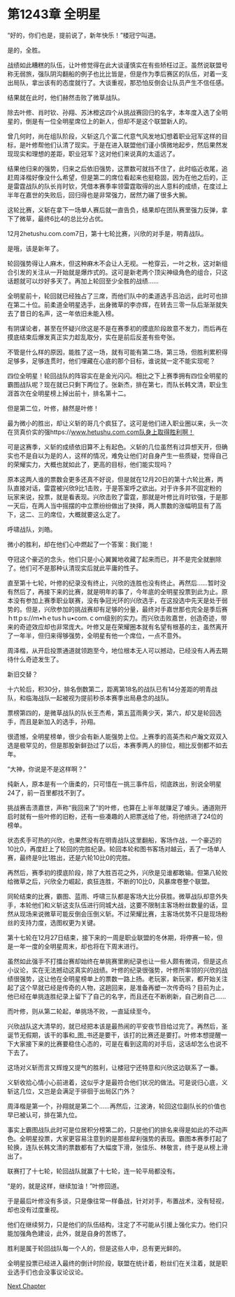 # 第1243章 全明星

“好的，你们也是，提前说了，新年快乐！”楼冠宁叫道。

是的，全胜。

战绩如此糟糕的队伍，让叶修觉得在此大谈谨慎实在有些矫枉过正。虽然说联盟号称无弱旅，强队阴沟翻船的例子也比比皆是，但是作为季后赛区的队伍，对着一支出局队，拿出该有的态度就行了。大谈重视，那恐怕反倒会让队员产生不信任感。

结果就在此时，他们赫然击败了微草战队。

除去叶修、肖时钦、孙翔、苏沐橙这四个从挑战赛回归的名字，本年度入选了全明星的，倒是有一位全明星席位上的新人，但却不是这个联盟新人的。

曾几何时，尚在组队阶段，义斩这几个富二代意气风发地幻想着职业冠军这样的目标，是叶修帮他们认清了现实。于是在进入联盟他们谨小慎微地起步，然后果然发现现实和理想的差距，职业冠军？这对他们来说真的太遥远了。

结果他归来的强势，归来之后依旧强势，这票数可就挡不住了，此时临近收尾，追赶周泽楷好像没什么希望，但是第二的席位看起来也挺稳固，因为在他之后的，正是雷霆战队的队长肖时钦，凭借本赛季率领雷霆取得的出人意料的成绩，在度过上半年在嘉世的失败后，回归得也是非常强力，居然力碾了很多大腕。

这轮比赛，义斩在拿下一场单人赛后就一直告负，结果却在团队赛里强力反弹，拿下了微草，最终6比4的总比分占优。

12月2hetushu.com.com7日，第十七轮比赛，兴欣的对手是，明青战队。

是哦，该是新年了。

轮回强势得让人麻木，但这种麻木不会让人无视。一枪穿云，一叶之秋，这对新组合引发的关注从一开始就是爆炸式的。这可是新老两个顶尖神级角色的组合，只这话题就可以炒好多天了。再加上轮回至少全胜的战绩……

全明星前十，轮回就已经独占了三席，而他们队中的柔道选手吕泊远，此时可也排在第二十位。前柔道全明星选手，出身微草的李亦辉，在转去三零一队后渐渐就失去了昔日的名声，这一年依旧未能入榜。

有阴谋论者，甚至在怀疑兴欣这是不是在赛季初的摸底阶段故意不发力，而后再在摸底结束后爆发真正实力趁乱取分，实在是前后反差有些夸张。

不管是什么样的原因，能胜了这一场，就有可能有第二场，第三场，但胜利累积得足够多，足够连贯时，他们埋藏在心底的那个目标，谁说就一定不能实现呢？

四位全明星！轮回战队的阵容实在是金光闪闪。相比之下上赛季拥有四位全明星的霸图战队呢？现在就已只剩下两位了。张新杰，排在第七，而队长韩文清，职业生涯首次在全明星榜上掉出前十，排名第十二。

但是第二位，叶修，赫然是叶修！

最为微小的胜出，却让义斩的哥几个疯狂了。这可是他们进入职业圈以来，头一次在货真价实的强https://www.hetushu.com.com队身上取得胜利啊！

可是这赛季，义斩的成绩依旧算不上有起色。义斩的几位虽然有过异想天开，但确实也不是自以为是的人，这样的情况，难免让他们对自身产生一些质疑，觉得自己的荣耀实力，大概也就如此了，更高的目标，他们能实现吗？

原本这两人谁的票数会更多还真不好说，但是就在12月20日的第十六轮比赛，两队直接对话，雷霆被兴欣9比1击败，于是答案呼之欲出。对于许多并不固定粉的玩家来说，投票，就是看表现。兴欣击败了雷霆，那就是叶修比肖时钦强，于是那一天后，在两人当中摇摆的中立票纷纷做出了抉择，两人票数的涨幅明显有了高下，这二、三的席位，大概就要这么定了。

呼啸战队，刘皓。

微小的胜利，却在他们心中燃起了一个答案：我们能！

夺冠这个豪迈的念头，他们只是小心翼翼地收藏了起来而已，并不是完全就删除了。他们可不是那种认清现实后就此平庸的性子。

直至第十七轮，叶修的纪录没有终止，兴欣的连胜也没有终止。再然后……暂时没有然后了，再接下来的比赛，就是明年的事了，今年底的全明星投票到此为止。原本没有参加上赛季职业联赛，没有争冠光环的兴欣选手，在这投选中先天是处于弱势的。但是，兴欣参加的挑战赛却有足够的分量，最终对手嘉世那也完全是季后赛ｈttｐs://ｍ•hｅtusｈu•com.ｃoｍ级别的实力。而兴欣击败嘉世，创造奇迹，带来的奇迹效应却也非常庞大。叶修又是在荣耀圈本就有名望有根基的主，虽然离开了一年半，但归来得够强势，全明星有他一个席位，一点不意外。

周泽楷，从开启投票通道就领跑至今，地位根本无人可以撼动，已经没有人再去期待什么奇迹发生了。

新旧交替？

十六轮后，积30分，排名倒数第二，距离第18名的战队已有14分差距的明青战队，和临海战队一起被视为提前秒杀本赛季出局悬念的战队。

票榜第四的，是微草战队的队长王杰希，第五蓝雨黄少天，第六，却又是轮回选手，而且是新加入的选手，孙翔。

很遗憾，全明星榜单，很少会有新人能强势上位。上赛季的高英杰和卢瀚文双双入选是极罕见的，但是那股新鲜劲过了以后，本赛季两人的排位，相比反倒都不如去年。

“大神，你说是不是这样啊？”

纯新人，原本是有一个唐柔的，只可惜在一挑三事件后，彻底跌出，别说全明星24了，前一百里都找不到了。

挑战赛击溃嘉世，声称“我回来了”的叶修，也算在上半年就赚足了噱头。通道刚开启时就有一些叶修的旧粉，还有一些凑趣的人把票送给了他，将他挤进了24位的榜单。

状态炙手可热的兴欣，也果然没有在明青战队这里翻船，客场作战，一个豪迈的10比0，再度赶上了轮回的完胜纪录。轮回本轮和图书客场对越云，丢了一场单人赛，最终是9比1胜出，还是六轮10比0的完胜。

再然后，赛季初的摸底阶段，除了大胜百花之外，兴欣是见谁都敢输。但第八轮败给微草之后，兴欣全力崛起，疯狂连胜，不断的10比0，风暴席卷整个联盟。

同轮结束的比赛，霸图、蓝雨、呼啸三队都是客场大比分获胜。微草战队却意外失手，本轮他们和义斩这支队伍进行同城大战，这要不限制主客场粉丝数量的话，显然从现场来说微草可能反倒会压倒义斩。不过荣耀比赛，主客场优势不只是现场粉丝的支持力度，选图权更为关键。

第十七轮在12月27日结束，接下来的一周是职业联盟的冬休期，将停赛一轮，但是一年一度的全明星周末，却也将在下周末进行。

虽然如此强手不打擂台赛却始终在单挑赛里刷纪录也让一些人颇有微词，但是这点小议论，实在无法撼动这真实的战绩。叶修的纪录很强势，叶修所率领的兴欣的战绩很强势，这让他在全明星榜单上的票数一路上扬。老玩家，新玩家，都开始关注起了这个早就已经是传奇的人物，这趟回来，是准备再塑一次传奇吗？目前为止，他已经在单挑连胜纪录上留下了自己的名字，而且还在不断刷新，自己刷自己……

而叶修，则从第二轮起，单挑场不败，一直延续至今。

兴欣战队这大清早的，就已经把本该是最热闹的平安夜节目给过完了。再然后，圣诞节无假期，该干的事和_图_书还是要干，该打的比赛还是要打。叶修本想提醒一下大家接下来的比赛要稳住心态的，可是在看到这周的对手后，这话却怎么也说不下去了。

这场对义斩而言又辉煌又提气的胜利，让楼冠宁还特意和兴欣这边联系了一番。

义斩收拾心情小心前进着，这似乎才是最符合他们状况的做法。可是说归心底，义斩这几位，又岂是会满足于徘徊于出局区门外？

周泽楷是第一个，孙翔就是第二个……再然后，江波涛，轮回这位副队长的价值也早已被认可，排在第九位。

事实上霸图战队此时可是位居积分榜第二的，只是他们的排名来得是如此的不动声色。全明星投票，大家更容易注意到的是那些犀利强势的表现。霸图本赛季打起了轮换，连队长韩文清的票数都有了大幅度下滑，张佳乐、林敬言，终于是从榜上滑出了。

联赛打了十七轮，轮回战队就赢了十七轮，连一轮平局都没有。

“是的，就是这样，继续加油！”叶修回道。

于是最后叶修没有多谈，只是像往常一样备战，针对对手，布置战术，没有轻视，却也没有过度重视。

他们在继续努力，只是他们的队伍结构，注定了不可能从引援上强化实力。他们只能加强角色建设，此外，就是自身的苦练了。

胜利是属于轮回战队每一个人的，但是这些人中，总有更光鲜的。

全明星投票已经进入最终的倒计时阶段，联盟在统计着，粉丝们在关注着，就是职业选手们也会没事议论议论。



[Next Chapter](%E7%AC%AC1244%E7%AB%A0%20%E5%B9%B8%E8%BF%90%E7%9A%84%EF%BC%8C%E9%81%97%E6%86%BE%E7%9A%84.md)